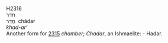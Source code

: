 <body>
  <p>H2316<br>  חדר  <br> חֲדַר  ‎  chădar  <br><i>khad-ar‘ </i><br>Another form for <a href="h2315.htm">2315</a>  <i>chamber</i>; <i>Chadar</i>, an Ishmaelite: - Hadar.<br></p>
 </body>